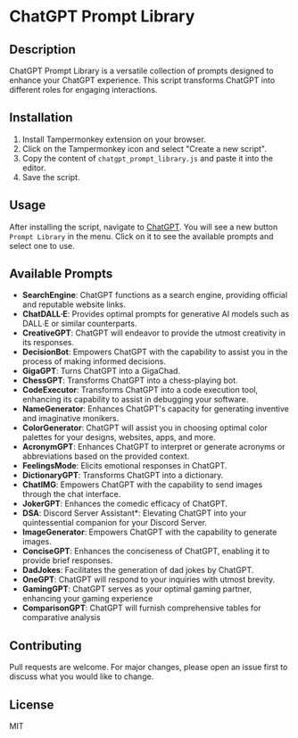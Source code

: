 # ChatGPT Prompt Library

## Description
ChatGPT Prompt Library is a versatile collection of prompts designed to enhance your ChatGPT experience. This script transforms ChatGPT into different roles for engaging interactions.

## Installation
1. Install Tampermonkey extension on your browser.
2. Click on the Tampermonkey icon and select "Create a new script".
3. Copy the content of `chatgpt_prompt_library.js` and paste it into the editor.
4. Save the script.

## Usage
After installing the script, navigate to [ChatGPT](https://chat.openai.com). You will see a new button `Prompt Library` in the menu. Click on it to see the available prompts and select one to use.

## Available Prompts
- **SearchEngine**: ChatGPT functions as a search engine, providing official and reputable website links.
- **ChatDALL∙E**: Provides optimal prompts for generative AI models such as DALL∙E or similar counterparts.
- **CreativeGPT**: ChatGPT will endeavor to provide the utmost creativity in its responses.
- **DecisionBot**: Empowers ChatGPT with the capability to assist you in the process of making informed decisions.
- **GigaGPT**: Turns ChatGPT into a GigaChad.
- **ChessGPT**: Transforms ChatGPT into a chess-playing bot.
- **CodeExecutor**: Transforms ChatGPT into a code execution tool, enhancing its capability to assist in debugging your software.
- **NameGenerator**: Enhances ChatGPT's capacity for generating inventive and imaginative monikers.
- **ColorGenerator**: ChatGPT will assist you in choosing optimal color palettes for your designs, websites, apps, and more.
- **AcronymGPT**: Enhances ChatGPT to interpret or generate acronyms or abbreviations based on the provided context.
- **FeelingsMode**: Elicits emotional responses in ChatGPT.
- **DictionaryGPT**: Transforms ChatGPT into a dictionary.
- **ChatIMG**: Empowers ChatGPT with the capability to send images through the chat interface.
- **JokerGPT**: Enhances the comedic efficacy of ChatGPT.
- **DSA**: Discord Server Assistant*: Elevating ChatGPT into your quintessential companion for your Discord Server.
- **ImageGenerator**: Empowers ChatGPT with the capability to generate images.
- **ConciseGPT**: Enhances the conciseness of ChatGPT, enabling it to provide brief responses.
- **DadJokes**: Facilitates the generation of dad jokes by ChatGPT.
- **OneGPT**: ChatGPT will respond to your inquiries with utmost brevity.
- **GamingGPT**: ChatGPT serves as your optimal gaming partner, enhancing your gaming experience
- **ComparisonGPT**: ChatGPT will furnish comprehensive tables for comparative analysis

## Contributing
Pull requests are welcome. For major changes, please open an issue first to discuss what you would like to change.

## License
MIT
